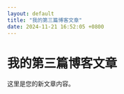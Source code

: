 ```yaml
---
layout: default
title: "我的第三篇博客文章"
date: 2024-11-21 16:52:05 +0800
---
```


# 我的第三篇博客文章

这里是您的新文章内容。
